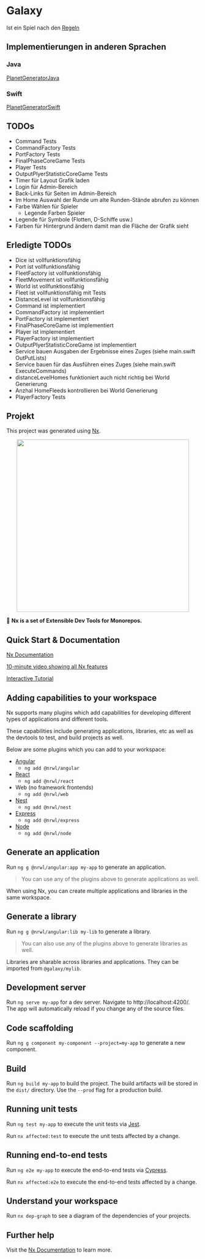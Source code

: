 # Galaxy

Ist ein Spiel nach den
<a href="http://rswgame.com/de/help/core_game_type.htm" 
   title="mehr Informationen">
    Regeln
</a>

## Implementierungen in anderen Sprachen

### Java
<a href="http://bitbucket.solutio.intern/users/bernd.niklas/repos/planetgeneratorjava/browse" 
   title="PlanetGeneratorJava">
    PlanetGeneratorJava
</a>
### Swift
<a href="http://bitbucket.solutio.intern/users/bernd.niklas/repos/planetgeneratorswift/browse" 
   title="PlanetGeneratorSwift">
    PlanetGeneratorSwift
</a>

## TODOs

- Command Tests
- CommandFactory Tests
- PortFactory Tests
- FinalPhaseCoreGame Tests
- Player Tests
- OutputPlyerStatisticCoreGame Tests
- Timer für Layout Grafik laden
- Login für Admin-Bereich
- Back-Links für Seiten im Admin-Bereich
- Im Home Auswahl der Runde um alte Runden-Stände abrufen zu können
- Farbe Wählen für Spieler
	- Legende Farben Spieler
- Legende für Symbole (Flotten, D-Schiffe usw.)
- Farben für Hintergrund ändern damit man die Fläche der Grafik sieht 


## Erledigte TODOs
- Dice ist vollfunktionsfähig
- Port ist vollfunktionsfähig
- FleetFactory ist vollfunktionsfähig
- FleetMovement ist vollfunktionsfähig
- World ist vollfunktionsfähig
- Fleet ist vollfunktionsfähig mit Tests
- DistanceLevel ist vollfunktionsfähig
- Command ist implementiert
- CommandFactory ist implementiert
- PortFactory ist implementiert
- FinalPhaseCoreGame ist implementiert
- Player ist implementiert
- PlayerFactory ist implementiert
- OutputPlyerStatisticCoreGame ist implementiert
- Service bauen Ausgaben der Ergebnisse eines Zuges (siehe main.swift OutPutLists)
- Service bauen für das Ausführen eines Zuges (siehe main.swift ExecuteCommands)
- distanceLevelHomes funktioniert auch nicht richtig bei World Generierung
- Anzhal HomeFleeds kontrollieren bei World Generierung
- PlayerFactory Tests


## Projekt

This project was generated using [Nx](https://nx.dev).

<p align="center"><img src="https://raw.githubusercontent.com/nrwl/nx/master/nx-logo.png" width="450"></p>

🔎 **Nx is a set of Extensible Dev Tools for Monorepos.**

## Quick Start & Documentation

[Nx Documentation](https://nx.dev/angular)

[10-minute video showing all Nx features](https://nx.dev/angular/getting-started/what-is-nx)

[Interactive Tutorial](https://nx.dev/angular/tutorial/01-create-application)

## Adding capabilities to your workspace

Nx supports many plugins which add capabilities for developing different types of applications and different tools.

These capabilities include generating applications, libraries, etc as well as the devtools to test, and build projects as well.

Below are some plugins which you can add to your workspace:

- [Angular](https://angular.io)
  - `ng add @nrwl/angular`
- [React](https://reactjs.org)
  - `ng add @nrwl/react`
- Web (no framework frontends)
  - `ng add @nrwl/web`
- [Nest](https://nestjs.com)
  - `ng add @nrwl/nest`
- [Express](https://expressjs.com)
  - `ng add @nrwl/express`
- [Node](https://nodejs.org)
  - `ng add @nrwl/node`

## Generate an application

Run `ng g @nrwl/angular:app my-app` to generate an application.

> You can use any of the plugins above to generate applications as well.

When using Nx, you can create multiple applications and libraries in the same workspace.

## Generate a library

Run `ng g @nrwl/angular:lib my-lib` to generate a library.

> You can also use any of the plugins above to generate libraries as well.

Libraries are sharable across libraries and applications. They can be imported from `@galaxy/mylib`.

## Development server

Run `ng serve my-app` for a dev server. Navigate to http://localhost:4200/. The app will automatically reload if you change any of the source files.

## Code scaffolding

Run `ng g component my-component --project=my-app` to generate a new component.

## Build

Run `ng build my-app` to build the project. The build artifacts will be stored in the `dist/` directory. Use the `--prod` flag for a production build.

## Running unit tests

Run `ng test my-app` to execute the unit tests via [Jest](https://jestjs.io).

Run `nx affected:test` to execute the unit tests affected by a change.

## Running end-to-end tests

Run `ng e2e my-app` to execute the end-to-end tests via [Cypress](https://www.cypress.io).

Run `nx affected:e2e` to execute the end-to-end tests affected by a change.

## Understand your workspace

Run `nx dep-graph` to see a diagram of the dependencies of your projects.

## Further help

Visit the [Nx Documentation](https://nx.dev/angular) to learn more.
